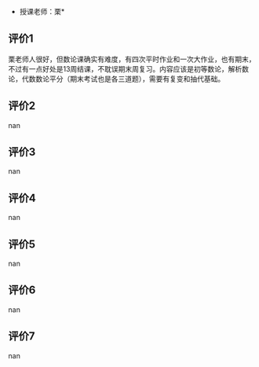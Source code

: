 - 授课老师：栗* 

## 评价1

栗老师人很好，但数论课确实有难度，有四次平时作业和一次大作业，也有期末，不过有一点好处是13周结课，不耽误期末周复习。内容应该是初等数论，解析数论，代数数论平分（期末考试也是各三道题），需要有复变和抽代基础。
## 评价2

nan
## 评价3

nan
## 评价4

nan
## 评价5

nan
## 评价6

nan
## 评价7

nan
